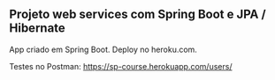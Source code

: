 ## Projeto web services com Spring Boot e JPA / Hibernate

App criado em Spring Boot.
Deploy no heroku.com.

Testes no Postman: https://sp-course.herokuapp.com/users/
